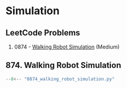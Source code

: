 # Simulation

## LeetCode Problems

1. 0874 - [Walking Robot Simulation](https://leetcode.com/problems/walking-robot-simulation/) (Medium)

## 874. Walking Robot Simulation

```python
--8<-- "0874_walking_robot_simulation.py"
```
